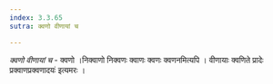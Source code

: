 ```yaml
---
index: 3.3.65
sutra: क्वणो वीणायां च

---
```

_क्वणो वीणायां च_ - क्वणो ।निक्वाणो निक्वणः क्वाणः क्वणः क्वणनमित्यपि । वीणायाः क्वणिते प्रादेः प्रक्वाणप्रक्वणादयः॑ इत्यमरः ।
